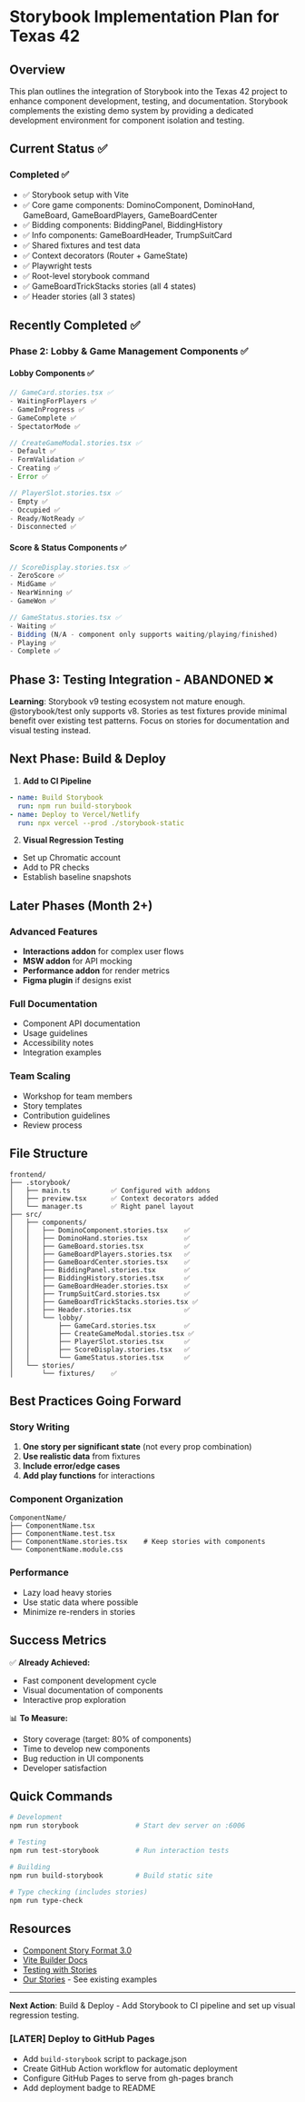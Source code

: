 # Storybook Implementation Plan for Texas 42

## Overview

This plan outlines the integration of Storybook into the Texas 42 project to enhance component development, testing, and documentation. Storybook complements the existing demo system by providing a dedicated development environment for component isolation and testing.

## Current Status ✅

### Completed ✅
- ✅ Storybook setup with Vite
- ✅ Core game components: DominoComponent, DominoHand, GameBoard, GameBoardPlayers, GameBoardCenter
- ✅ Bidding components: BiddingPanel, BiddingHistory  
- ✅ Info components: GameBoardHeader, TrumpSuitCard
- ✅ Shared fixtures and test data
- ✅ Context decorators (Router + GameState)
- ✅ Playwright tests
- ✅ Root-level storybook command
- ✅ GameBoardTrickStacks stories (all 4 states)
- ✅ Header stories (all 3 states)

## Recently Completed ✅

### Phase 2: Lobby & Game Management Components ✅

#### Lobby Components ✅
```typescript
// GameCard.stories.tsx ✅
- WaitingForPlayers ✅
- GameInProgress ✅
- GameComplete ✅
- SpectatorMode ✅

// CreateGameModal.stories.tsx ✅
- Default ✅
- FormValidation ✅
- Creating ✅
- Error ✅

// PlayerSlot.stories.tsx ✅
- Empty ✅
- Occupied ✅
- Ready/NotReady ✅
- Disconnected ✅
```

#### Score & Status Components ✅
```typescript
// ScoreDisplay.stories.tsx ✅
- ZeroScore ✅
- MidGame ✅
- NearWinning ✅
- GameWon ✅

// GameStatus.stories.tsx ✅
- Waiting ✅
- Bidding (N/A - component only supports waiting/playing/finished)
- Playing ✅
- Complete ✅
```

## Phase 3: Testing Integration - ABANDONED ❌

**Learning**: Storybook v9 testing ecosystem not mature enough. @storybook/test only supports v8. Stories as test fixtures provide minimal benefit over existing test patterns. Focus on stories for documentation and visual testing instead.

## Next Phase: Build & Deploy

1. **Add to CI Pipeline**
```yaml
- name: Build Storybook
  run: npm run build-storybook
- name: Deploy to Vercel/Netlify
  run: npx vercel --prod ./storybook-static
```

2. **Visual Regression Testing**
- Set up Chromatic account
- Add to PR checks
- Establish baseline snapshots

## Later Phases (Month 2+)

### Advanced Features
- **Interactions addon** for complex user flows
- **MSW addon** for API mocking
- **Performance addon** for render metrics
- **Figma plugin** if designs exist

### Full Documentation
- Component API documentation
- Usage guidelines
- Accessibility notes
- Integration examples

### Team Scaling
- Workshop for team members
- Story templates
- Contribution guidelines
- Review process

## File Structure

```
frontend/
├── .storybook/
│   ├── main.ts          ✅ Configured with addons
│   ├── preview.tsx      ✅ Context decorators added
│   └── manager.ts       ✅ Right panel layout
├── src/
│   ├── components/
│   │   ├── DominoComponent.stories.tsx    ✅
│   │   ├── DominoHand.stories.tsx         ✅
│   │   ├── GameBoard.stories.tsx          ✅
│   │   ├── GameBoardPlayers.stories.tsx   ✅
│   │   ├── GameBoardCenter.stories.tsx    ✅
│   │   ├── BiddingPanel.stories.tsx       ✅
│   │   ├── BiddingHistory.stories.tsx     ✅
│   │   ├── GameBoardHeader.stories.tsx    ✅
│   │   ├── TrumpSuitCard.stories.tsx      ✅
│   │   ├── GameBoardTrickStacks.stories.tsx ✅
│   │   ├── Header.stories.tsx             ✅
│   │   └── lobby/
│   │       ├── GameCard.stories.tsx       ✅
│   │       ├── CreateGameModal.stories.tsx ✅
│   │       ├── PlayerSlot.stories.tsx     ✅
│   │       ├── ScoreDisplay.stories.tsx   ✅
│   │       └── GameStatus.stories.tsx     ✅
│   └── stories/
│       └── fixtures/    ✅
```

## Best Practices Going Forward

### Story Writing
1. **One story per significant state** (not every prop combination)
2. **Use realistic data** from fixtures
3. **Include error/edge cases**
4. **Add play functions** for interactions

### Component Organization
```
ComponentName/
├── ComponentName.tsx
├── ComponentName.test.tsx
├── ComponentName.stories.tsx    # Keep stories with components
└── ComponentName.module.css
```

### Performance
- Lazy load heavy stories
- Use static data where possible
- Minimize re-renders in stories

## Success Metrics

✅ **Already Achieved:**
- Fast component development cycle
- Visual documentation of components
- Interactive prop exploration

📊 **To Measure:**
- Story coverage (target: 80% of components)
- Time to develop new components
- Bug reduction in UI components
- Developer satisfaction

## Quick Commands

```bash
# Development
npm run storybook              # Start dev server on :6006

# Testing  
npm run test-storybook         # Run interaction tests

# Building
npm run build-storybook        # Build static site

# Type checking (includes stories)
npm run type-check
```

## Resources

- [Component Story Format 3.0](https://storybook.js.org/docs/api/csf)
- [Vite Builder Docs](https://storybook.js.org/docs/builders/vite)
- [Testing with Stories](https://storybook.js.org/docs/writing-tests)
- [Our Stories](./../frontend/src/components/) - See existing examples

---

**Next Action**: Build & Deploy - Add Storybook to CI pipeline and set up visual regression testing.

### [LATER] Deploy to GitHub Pages
- Add `build-storybook` script to package.json
- Create GitHub Action workflow for automatic deployment
- Configure GitHub Pages to serve from gh-pages branch
- Add deployment badge to README
